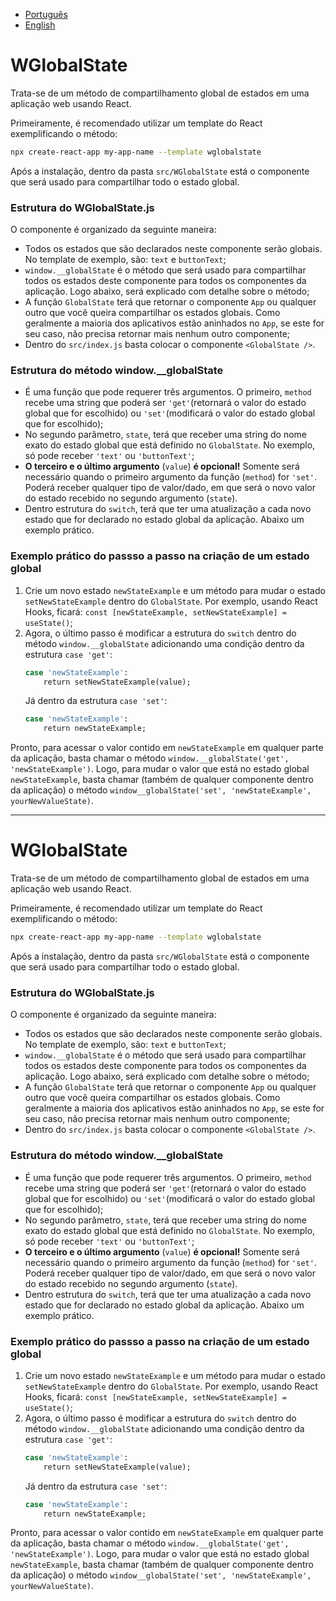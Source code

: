 - [Português](link)
- [English](link)

# WGlobalState

Trata-se de um método de compartilhamento global de estados em uma aplicação web usando React.

Primeiramente, é recomendado utilizar um template do React exemplificando o método:
```sh
npx create-react-app my-app-name --template wglobalstate
```

Após a instalação, dentro da pasta `src/WGlobalState` está o componente que será usado para compartilhar todo o estado global.

### Estrutura do WGlobalState.js

O componente é organizado da seguinte maneira:
- Todos os estados que são declarados neste componente serão globais. No template de exemplo, são: `text` e `buttonText`;
- `window.__globalState` é o método que será usado para compartilhar todos os estados deste componente para todos os componentes da aplicação. Logo abaixo, será explicado com detalhe sobre o método;
- A função `GlobalState` terá que retornar o componente `App` ou qualquer outro que você queira compartilhar os estados globais. Como geralmente a maioria dos aplicativos estão aninhados no `App`, se este for seu caso, não precisa retornar mais nenhum outro componente;
- Dentro do `src/index.js` basta colocar o componente `<GlobalState />`.

### Estrutura do método window.__globalState
- É uma função que pode requerer três argumentos. O primeiro, `method` recebe uma string que poderá ser `'get'`(retornará o valor do estado global que for escolhido) ou `'set'`(modificará o valor do estado global que for escolhido);
- No segundo parâmetro, `state`, terá que receber uma string do nome exato do estado global que está definido no `GlobalState`. No exemplo, só pode receber `'text'` ou `'buttonText'`;
- **O terceiro e o último argumento** (`value`) **é opcional!** Somente será necessário quando o primeiro argumento da função (`method`) for `'set'`. Poderá receber qualquer tipo de valor/dado, em que será o novo valor do estado recebido no segundo argumento (`state`).
- Dentro estrutura do `switch`, terá que ter uma atualização a cada novo estado que for declarado no estado global da aplicação. Abaixo um exemplo prático.

### Exemplo prático do passso a passo na criação de um estado global

1. Crie um novo estado `newStateExample` e um método para mudar o estado `setNewStateExample` dentro do `GlobalState`. Por exemplo, usando React Hooks, ficará: `const [newStateExample, setNewStateExample] = useState()`;
2. Agora, o último passo é modificar a estrutura do `switch` dentro do método `window.__globalState` adicionando uma condição dentro da estrutura `case 'get'`:
    ```sh
    case 'newStateExample':
        return setNewStateExample(value);
    ```
    Já dentro da estrutura `case 'set'`:
    ```sh
    case 'newStateExample':
        return newStateExample;
    ```

Pronto, para acessar o valor contido em `newStateExample` em qualquer parte da aplicação, basta chamar o método `window.__globalState('get', 'newStateExample')`. Logo, para mudar o valor que está no estado global `newStateExample`, basta chamar (também de qualquer componente dentro da aplicação) o método `window__globalState('set', 'newStateExample', yourNewValueState)`.

___

# WGlobalState

Trata-se de um método de compartilhamento global de estados em uma aplicação web usando React.

Primeiramente, é recomendado utilizar um template do React exemplificando o método:
```sh
npx create-react-app my-app-name --template wglobalstate
```

Após a instalação, dentro da pasta `src/WGlobalState` está o componente que será usado para compartilhar todo o estado global.

### Estrutura do WGlobalState.js

O componente é organizado da seguinte maneira:
- Todos os estados que são declarados neste componente serão globais. No template de exemplo, são: `text` e `buttonText`;
- `window.__globalState` é o método que será usado para compartilhar todos os estados deste componente para todos os componentes da aplicação. Logo abaixo, será explicado com detalhe sobre o método;
- A função `GlobalState` terá que retornar o componente `App` ou qualquer outro que você queira compartilhar os estados globais. Como geralmente a maioria dos aplicativos estão aninhados no `App`, se este for seu caso, não precisa retornar mais nenhum outro componente;
- Dentro do `src/index.js` basta colocar o componente `<GlobalState />`.

### Estrutura do método window.__globalState
- É uma função que pode requerer três argumentos. O primeiro, `method` recebe uma string que poderá ser `'get'`(retornará o valor do estado global que for escolhido) ou `'set'`(modificará o valor do estado global que for escolhido);
- No segundo parâmetro, `state`, terá que receber uma string do nome exato do estado global que está definido no `GlobalState`. No exemplo, só pode receber `'text'` ou `'buttonText'`;
- **O terceiro e o último argumento** (`value`) **é opcional!** Somente será necessário quando o primeiro argumento da função (`method`) for `'set'`. Poderá receber qualquer tipo de valor/dado, em que será o novo valor do estado recebido no segundo argumento (`state`).
- Dentro estrutura do `switch`, terá que ter uma atualização a cada novo estado que for declarado no estado global da aplicação. Abaixo um exemplo prático.

### Exemplo prático do passso a passo na criação de um estado global

1. Crie um novo estado `newStateExample` e um método para mudar o estado `setNewStateExample` dentro do `GlobalState`. Por exemplo, usando React Hooks, ficará: `const [newStateExample, setNewStateExample] = useState()`;
2. Agora, o último passo é modificar a estrutura do `switch` dentro do método `window.__globalState` adicionando uma condição dentro da estrutura `case 'get'`:
    ```sh
    case 'newStateExample':
        return setNewStateExample(value);
    ```
    Já dentro da estrutura `case 'set'`:
    ```sh
    case 'newStateExample':
        return newStateExample;
    ```

Pronto, para acessar o valor contido em `newStateExample` em qualquer parte da aplicação, basta chamar o método `window.__globalState('get', 'newStateExample')`. Logo, para mudar o valor que está no estado global `newStateExample`, basta chamar (também de qualquer componente dentro da aplicação) o método `window__globalState('set', 'newStateExample', yourNewValueState)`.
